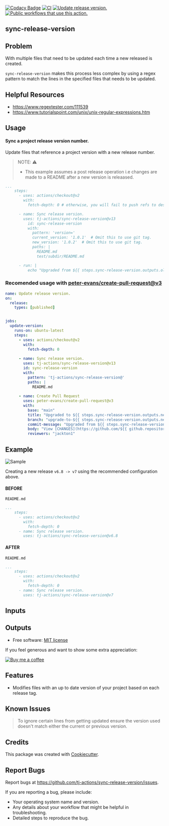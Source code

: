 [![Codacy Badge](https://api.codacy.com/project/badge/Grade/2eab60dfff084efbabaf37708fba4d66)](https://app.codacy.com/gh/tj-actions/sync-release-version?utm_source=github.com\&utm_medium=referral\&utm_content=tj-actions/sync-release-version\&utm_campaign=Badge_Grade_Settings)
[![CI](https://github.com/tj-actions/sync-release-version/workflows/CI/badge.svg)](https://github.com/tj-actions/sync-release-version/actions?query=workflow%3ACI)
[![Update release version.](https://github.com/tj-actions/sync-release-version/workflows/Update%20release%20version./badge.svg)](https://github.com/tj-actions/sync-release-version/actions?query=workflow%3A%22Update+release+version.%22)
[![Public workflows that use this action.](https://img.shields.io/endpoint?url=https%3A%2F%2Fused-by.vercel.app%2Fapi%2Fgithub-actions%2Fused-by%3Faction%3Dtj-actions%2Fsync-release-version%26badge%3Dtrue)](https://github.com/search?o=desc\&q=tj-actions+sync-release-version+path%3A.github%2Fworkflows+language%3AYAML\&s=\&type=Code)

## sync-release-version

## Problem

With multiple files that need to be updated each time a new released is created.

`sync-release-version` makes this process less complex by using a regex pattern to match the lines in the specified files that needs to be updated.

## Helpful Resources

*   https://www.regextester.com/111539
*   https://www.tutorialspoint.com/unix/unix-regular-expressions.htm

## Usage

#### Sync a project release version number.

Update files that reference a project version with a new release number.

> NOTE: ⚠️
>
> *   This example assumes a post release operation i.e changes are made to a README after a new version is releaased.

```yaml
...
    steps:
      - uses: actions/checkout@v2
        with:
          fetch-depth: 0 # otherwise, you will fail to push refs to dest repo

      - name: Sync release version.
        uses: tj-actions/sync-release-version@v13
          id: sync-release-version
          with:
            pattern: 'version='
            current_version: '1.0.1'  # Omit this to use git tag.
            new_version: '1.0.2'  # Omit this to use git tag.
            paths: |
              README.md
              test/subdir/README.md

      - run: |
          echo "Upgraded from ${{ steps.sync-release-version.outputs.old_version }} -> ${{ steps.sync-release-version.outputs.new_version }}" 
```

### Recomended usage with [peter-evans/create-pull-request@v3](https://github.com/peter-evans/create-pull-request)

```yaml
name: Update release version.
on:
  release:
    types: [published]


jobs:
  update-version:
    runs-on: ubuntu-latest
    steps:
      - uses: actions/checkout@v2
        with:
          fetch-depth: 0
 
      - name: Sync release version.
        uses: tj-actions/sync-release-version@v13
        id: sync-release-version
        with:
          pattern: 'tj-actions/sync-release-version@'
          paths: |
            README.md
 
      - name: Create Pull Request
        uses: peter-evans/create-pull-request@v3
        with:
          base: "main"
          title: "Upgraded to ${{ steps.sync-release-version.outputs.new_version }}"
          branch: "upgrade-to-${{ steps.sync-release-version.outputs.new_version }}"
          commit-message: "Upgraded from ${{ steps.sync-release-version.outputs.old_version }} -> ${{ steps.sync-release-version.outputs.new_version }}"
          body: "View [CHANGES](https://github.com/${{ github.repository }}/compare/${{ steps.sync-release-version.outputs.old_version }}...${{ steps.sync-release-version.outputs.new_version }})"
          reviewers: "jackton1"
```

## Example

![Sample](https://user-images.githubusercontent.com/17484350/197892710-7238ba98-fc60-4011-a133-40e1ae1ebf7b.png)

Creating a new release `v6.8 -> v7` using the recommended configuration above.

#### BEFORE

`README.md`

```yaml
...
    steps:
      - uses: actions/checkout@v2
        with:
          fetch-depth: 0
      - name: Sync release version.
        uses: tj-actions/sync-release-version@v6.8
```

#### AFTER

`README.md`

```yaml
...
    steps:
      - uses: actions/checkout@v2
        with:
          fetch-depth: 0
      - name: Sync release version.
        uses: tj-actions/sync-release-version@v7
```

## Inputs

## Outputs


*   Free software: [MIT license](LICENSE)

If you feel generous and want to show some extra appreciation:

[![Buy me a coffee][buymeacoffee-shield]][buymeacoffee]

[buymeacoffee]: https://www.buymeacoffee.com/jackton1

[buymeacoffee-shield]: https://www.buymeacoffee.com/assets/img/custom_images/orange_img.png

## Features

*   Modifies files with an up to date version of your project based on each release tag.

## Known Issues

> To ignore certain lines from getting updated ensure the version used doesn't match either the current or previous version.

## Credits

This package was created with [Cookiecutter](https://github.com/cookiecutter/cookiecutter).

## Report Bugs

Report bugs at https://github.com/tj-actions/sync-release-version/issues.

If you are reporting a bug, please include:

*   Your operating system name and version.
*   Any details about your workflow that might be helpful in troubleshooting.
*   Detailed steps to reproduce the bug.
